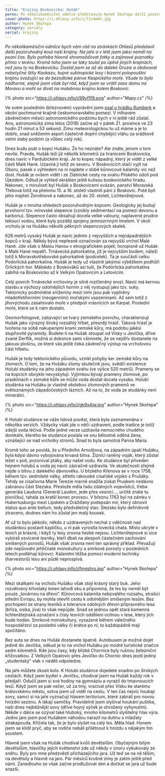 ```yaml
---
title: "Krajiny Boskovicka: Hušák"
perex: Po několikaměsíční odmlce představuje Hynek Skořepa další pozoruhodný kout naší krajiny – kopec Hušák. Že ho neznáte? Ale znáte, jenom o tom nevíte.
cover-photo: https://i.ohlasy.info/i/l1r4mmt.jpg
author: Hynek Skořepa
category: seriály
serial: krajiny
---
```


*Po několikaměsíční odmlce bych vám rád na stránkách Ohlasů představil další pozoruhodný kout naší krajiny. Na jaře a v létě jsem jaksi neměl na psaní čas. Bylo potřeba hlavně shromažďovat fotky a zajímavé poznatky přímo v terénu. Kromě toho jsem se taky toulal po úplně jiných krajinách, než jsou ty na Boskovicku. Dostal jsem se až do daleké Gruzie a obdivoval nebetyčné štíty Kavkazu, bujné subtropické lesy i bizarní polopouštní krajinu svažující se do bezodtoké pánve Kaspického moře. Všude to bylo nádherné, stejně jsem však byl rád, když jsem se vrátil zase domu na Moravu a mohl se dívat na malebnou krajinu kolem Boskovic.*

{% photo src="https://i.ohlasy.info/i/99yf1f9.png" author="Mapy.cz" /%}

Ve svém posledním (březnovém) vyprávění jsem [psal o hrádku Rumberk](http://www.ohlasy.info/clanky/2018/03/rumberk.html) a okolní pochmurné krajině českomoravského pomezí. V mlhavém závěrečném měsíci astronomického podzimu bych v ní ještě rád zůstal. Ano, astronomická zima letos (2018) začne až v pátek 21. prosince ve 23 hodin 21 minut a 53 sekund. Zimu meteorologickou tu už máme a je to dobře, snad sněžením aspoň částečně doplní chybějící vláhu za srážkově velmi slabý podzim (a vůbec celý rok).

Dnes budu psát o kopci Hušáku. Že ho neznáte? Ale znáte, jenom o tom nevíte. Pravda, Hušák leží již několik kilometrů za hranicemi Boskovicka, dnes navíc v Pardubickém kraji. Je to kopec nápadný, který je vidět z velké části Malé Hané. Uzavírá ji totiž ze severu. V Boskovicích stačí vyjít na Oboru, pasek s výhledem na ní najdete v době kůrovcové kalamity víc než dost. Hušák je ovšem vidět i ze Zlatnické cesty na svahu Pilského údolí pod Újezdem. Odtud je výhled okrášlen ještě kulisou boskovického hradu. Nakonec, v minulosti byl Hušák s Boskovicemi svázán, panství Moravská Třebová totiž na přelomu 15. a 16. století vlastnili páni z Boskovic. Poté byli jeho majiteli Žerotínové a nakonec, až do 20. století, Lichtenštejnové.

Hušák je v mnoha ohledech pozoruhodným kopcem. Geologicky jej budují prvohorní tzv. mírovské slepence (vznikly sedimentací na pomezí devonu a karbonu). Slepence často obsahují docela velké valouny, naplavené prudce tekoucí vodou, které byly později spojeny jemnozrnným tmelem. V okolí vrcholu je na Hušáku několik pěkných slepencových skalek.

626 metrů vysoký Hušák je navíc jedním z nejvyšších a nejnápadnějších kopců v kraji. Někdy bývá nepřesně označován za nejvyšší vrchol Malé Hané. Jde však o Malou Hanou v etnografickém pojetí, horopisně už Hušák k Malé Hané nepatří. Trnávecká pahorkatina, jíž je nejvyšším bodem, náleží totiž k Moravskotřebovské pahorkatině (podcelek). Ta je součástí celku Podorlická pahorkatina. Hušák je tedy už vlastně jakýmsi výběžkem podhůří Orlických hor. Málokdo z Boskováků asi tuší, že Podorlická pahorkatina zabíhá na Boskovicko až k Velkým Opatovicím a Letovicím.

Celý povrch Trnávecké vrchoviny je silně rozčleněný erozí. Navíc má kernou stavbu a výchozy odolnějších hornin z něj vystupují jako tzv. suky. Tektonicky podmíněné sníženiny mezi nimi jsou pak vyplněny mladotřetihorními (neogenními) mořskými usazeninami. Až sem totiž z jihovýchodu zasahovalo moře v předpolí vrásnících se Karpat. Poslední moře, které se k nám dostalo.

Geomorfologové, zabývající se tvary zemského povrchu, charakterizují Hušák jako výrazný široký rozsáhlý hřbet, přesněji hrásť. Taková hrásť je tvořena na sobě nakupenými krami zemské kůry, má podobu jakési stupňovité pyramidy. Budete-li na Hušák stoupat od Vísky u Jevíčka, dříve zvané Derflík, možná si dokonce sami všimnete, že se nejdřív dostanete na jakousi plošinu, ze které vás ještě čeká závěrečný výstup na vrcholovou část hřbetu.

Hušák je tedy tektonického původu, vznikl pohyby ker zemské kůry na zlomech. O tom, že na Hušáku zlomy skutečně jsou, svědčí existence Holubí studánky na jeho západním svahu (ve výšce 520 metrů). Prameny se na kopcích obvykle nevyskytují. Výjimkou bývají prameny zlomové, po prasklinách v zemské kůře se může voda dostat docela vysoko. Holubí studánka na Hušáku je vlastně obdobou zlomových pramenů ve světoznámých západočeských lázních. Až na to, že voda ze studánky není minerální.

{% photo src="https://i.ohlasy.info/i/gk9x4iw.jpg" author="Hynek Skořepa" /%}

K Holubí studánce se váže lidová pověst, která byla zaznamenána v několika verzích. Vždycky však jde o něčí uzdravení, podle tradice je totiž zdejší voda léčivá. Podle jedné verze uzdravila nemocného chudého domkáře, kterého ke studánce poslala ve snu bělostně oděná žena, vznášející se nad vrcholky stromů. Snad to byla samotná Panna Maria.

Kromě toho se povídá, že u Předního Arnoštova, na západním úpatí Hušáku, byla kdysi dávno vybojována krvavá bitva. Žíznící raněný voják, který zůstal ležet v poli, pozoroval ptáky, aby našel vodu. Ke studánce byl přiveden hejnem holubů a voda jej navíc zázračně uzdravila. Ve skutečnosti zřejmě nejde o bitvu z dalekého dávnověku. U blízkého Křenova se v roce 1758, během tzv. sedmileté války, střetlo rakouské císařské vojsko s Prušáky. Tehdy se císařovna Marie Terezie marně snažila získat Pruskem nedávno zabranou část Slezska. Přestože měla řadu zdatných vojevůdců, třeba generála Laudona (Generál Laudon, jede přes vesnici…,  určitě znáte tu písničku), tahala za kratší konec provazu. V březnu 1763 byl na zámku v Hubertusburgu mezi Lipském a Drážďany podepsán mír, který obnovil status quo ante bellum, tedy předválečný stav. Slezsko bylo definitivně ztraceno, dodnes nám ho zůstal jen malý kousek.

Ať už to bylo jakkoliv, někdo z uzdravených nechal z vděčnosti nad studánkou postavit kapličku, u ní pak vyrostla lovecká chata. Místo ukryté v lesích je krásné, i když ty lesy zrovna hezké nejsou. Lichtenštejnové si sice vybírali osvícené lesníky, kteří dbali na alespoň částečném zachování smíšených porostů, Hušák však zrovna není ten správný příklad. Převažují zde nepůvodní jehličnaté monokultury a smrkové porosty v posledních letech podléhají kůrovci. Kalamitní těžba pomocí moderní techniky (harvestorů) lesu ani půdě neprospívá.

{% photo src="https://i.ohlasy.info/i/fmgshrs.jpg" author="Hynek Skořepa" /%}

Mezi skalkami na vrcholu Hušáku však stojí krásný starý buk. Jeho rozvětvený křivolaký kmen lahodí oku a připomíná, že les by neměl být pouze „továrnou na dřevo“. Kůrovcová kalamita nebývalého rozsahu, strašící střední Evropu, by mohla otevřít cestu k odolnějším smíšeným lesům. Bez pochopení ze strany lesníků a tolerance odolných dřevin přípravného lesa (bříza, osika, jíva) to však nepůjde. Snad se jednou opět stará kamenná lichtenštejnská označení s čísly lesních oddělení ocitnou v lese, který jich bude hoden. Smrkové monokultury, vysazené během válečného hospodářství za poslední války či krátce po ní, to každopádně mají spočítáno.

Bez auta se dnes na Hušák dostanete špatně. Autobusem je možné dojet jedině do Jevíčka, odkud je to na vrchol Hušáku po modré turistické značce sedm kilometrů. Kde jsou časy, kdy blízké Chornice byly rušnou železniční křižovatkou. Z Velkých Opatovic přes Jevíčko do Chornic dnes jezdí jediný „studentský“ vlak v neděli odpoledne.

Na jaře můžete zkusit kolo. K Holubí studánce dojedete snadno po širokých cestách. Když jsem bydlel v Jevíčku, chodíval jsem na Hušák každý rok v předjaří. Odučil jsem si své hodiny na gymnáziu a vyrazil do tmavnoucích lesů. Když jsem se pak večer, už za tmy, vracíval přes Vísku ke starému královskému městu, sotva jsem už viděl na cestu. V ten čas nejvíc houkají sovy, samci si na jaře vyznačují hlasem teritorium, které zabrali pro novou hnízdní sezónu. A lákají samičky. Pravidelně jsem slyšíval houkání puštíka, naší dnes nejběžnější sovy (dříve hojný sýček je ohrožený vyhynutím). Někde v dálce se ozýval také hluboký, mnoho kilometrů slyšitelný hlas výra. Jedno jaro jsem pod Hušákem náhodou narazil na dutinu s mláďaty strakapouda. Křičela tak, že je bylo slyšet na celý les. Měla hlad. Honem jsem se klidil pryč, aby se rodiče nebáli přilétnout k hnízdu s nějakým tím soustem.

Hlavně jsem však na Hušák chodíval kvůli devětsilům. Obyčejným bílým devětsilům, hlavičky jejich květenství zde už někdy v únoru vykukovaly ze sněhu. Byly pro mne předzvěstí přicházejícího jara. Už teď se na ně těším, na devětsily a hlavně na jaro. Pár měsíců krušné zimy je zatím ještě před námi. Zanedlouho se však začne prodlužovat den a dočkat se jara už bude snazší.
